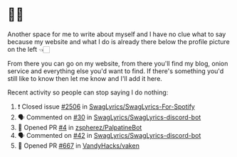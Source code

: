 # 👋🏻
<!--
**aadibajpai/aadibajpai** is a ✨ _special_ ✨ repository because its `README.md` (this file) appears on your GitHub profile.
-->
Another space for me to write about myself and I have no clue what to say because my website and what I do is already there below the profile picture on the left 👈🏻

From there you can go on my website, from there you'll find my blog, onion service and everything else you'd want to find.
If there's something you'd still like to know then let me know and I'll add it here.

Recent activity so people can stop saying I do nothing:
<!--START_SECTION:activity-->
1. ❗️ Closed issue [#2506](https://github.com//SwagLyrics/SwagLyrics-For-Spotify/issues/2506) in [SwagLyrics/SwagLyrics-For-Spotify](https://github.com//SwagLyrics/SwagLyrics-For-Spotify)
2. 🗣 Commented on [#30](https://github.com//SwagLyrics/SwagLyrics-discord-bot/issues/30) in [SwagLyrics/SwagLyrics-discord-bot](https://github.com//SwagLyrics/SwagLyrics-discord-bot)
3. 💪 Opened PR [#4](https://github.com//zspherez/PalpatineBot/pull/4) in [zspherez/PalpatineBot](https://github.com//zspherez/PalpatineBot)
4. 🗣 Commented on [#42](https://github.com//SwagLyrics/SwagLyrics-discord-bot/issues/42) in [SwagLyrics/SwagLyrics-discord-bot](https://github.com//SwagLyrics/SwagLyrics-discord-bot)
5. 💪 Opened PR [#667](https://github.com//VandyHacks/vaken/pull/667) in [VandyHacks/vaken](https://github.com//VandyHacks/vaken)
<!--END_SECTION:activity-->
